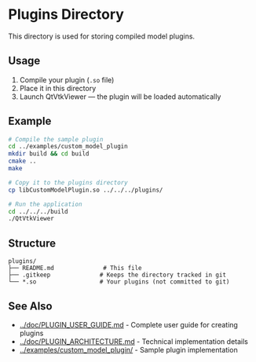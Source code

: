 # Plugins Directory

This directory is used for storing compiled model plugins.

## Usage

1. Compile your plugin (`.so` file)
2. Place it in this directory
3. Launch QtVtkViewer — the plugin will be loaded automatically

## Example

```bash
# Compile the sample plugin
cd ../examples/custom_model_plugin
mkdir build && cd build
cmake ..
make

# Copy it to the plugins directory
cp libCustomModelPlugin.so ../../../plugins/

# Run the application
cd ../../../build
./QtVtkViewer
```

## Structure

```
plugins/
├── README.md              # This file
├── .gitkeep              # Keeps the directory tracked in git
└── *.so                  # Your plugins (not committed to git)
```

## See Also

* [../doc/PLUGIN_USER_GUIDE.md](../doc/PLUGIN_USER_GUIDE.md) - Complete user guide for creating plugins
* [../doc/PLUGIN_ARCHITECTURE.md](../doc/PLUGIN_ARCHITECTURE.md) - Technical implementation details
* [../examples/custom_model_plugin/](../examples/custom_model_plugin/) - Sample plugin implementation
